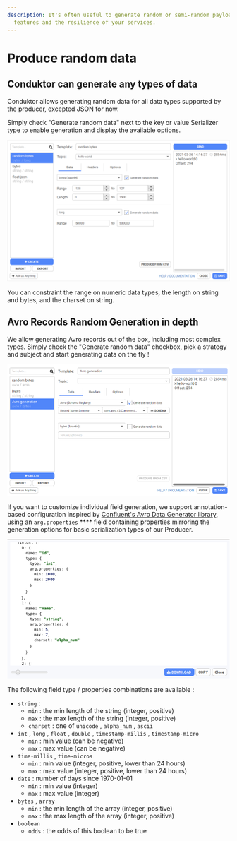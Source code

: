 ```yaml
---
description: It's often useful to generate random or semi-random payloads to test the
  features and the resilience of your services.
---
```


# Produce random data

## Conduktor can generate any types of data

Conduktor allows generating random data for all data types supported by the producer, excepted JSON for now.

Simply check "Generate random data" next to the key or value Serializer type to enable generation and display the available options.

![](../../assets/generation-s1.png)

You can constraint the range on numeric data types, the length on string and bytes, and the charset on string.

## Avro Records Random Generation in depth

We allow generating Avro records out of the box, including most complex types. Simply check the "Generate random data" checkbox, pick a strategy and subject and start generating data on the fly !&#x20;

![](../../assets/generation-avro.png)

If you want to customize individual field generation, we support annotation-based configuration inspired by [Confluent's Avro Data Generator library](https://github.com/confluentinc/avro-random-generator), using an `arg.properties` \*\*\*\* field containing properties mirroring the generation options for basic serialization types of our Producer.

![](../../assets/avro-extension-json.png)

The following field type / properties combinations are available :&#x20;

- `string` :&#x20;
  - `min` : the min length of the string (integer, positive)
  - `max` : the max length of the string (integer, positive)
  - `charset` : one of `unicode` , `alpha_num` , `ascii`
- `int` , `long` , `float` , `double` , `timestamp-millis` , `timestamp-micro`&#x20;
  - `min` : min value (can be negative)
  - `max` : max value (can be negative)
- `time-millis` , `time-micros`
  - `min` : min value (integer, positive, lower than 24 hours)
  - `max` : max value (integer, positive, lower than 24 hours)
- `date` : number of days since 1970-01-01
  - `min` : min value (integer)
  - `max` : max value (integer)
- `bytes` , `array`
  - `min` : the min length of the array (integer, positive)
  - `max` : the max length of the array (integer, positive)
- `boolean`&#x20;
  - `odds` : the odds of this boolean to be true
